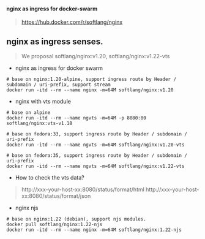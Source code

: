 #### nginx as ingress for docker-swarm

> https://hub.docker.com/r/softlang/nginx

## nginx as ingress senses.
> We proposal softlang/nginx:v1.20, softlang/nginx:v1.22-vts

- nginx as ingress for docker swarm

```shell
# base on nginx:1.20-alpine, support ingress route by Header / subdomain / uri-prefix, support stream
docker run -itd --rm --name nginx -m=64M softlang/nginx:v1.20
```

- nginx with vts module

```shell
# base on alpine
docker run -itd --rm --name ngvts -m=64M -p 8080:80 softlang/nginx:vts-v1.18

# base on fedora:33, support ingress route by Header / subdomain / uri-prefix
docker run -itd --rm --name ngvts -m=64M softlang/nginx:v1.20-vts

# base on fedora:35, support ingress route by Header / subdomain / uri-prefix
docker run -itd --rm --name ngvts -m=64M softlang/nginx:v1.22-vts
```

- How to check the vts data?
> http://xxx-your-host-xx:8080/status/format/html
> http://xxx-your-host-xx:8080/status/format/json

- nginx njs
```shell
# base on nginx:1.22 (debian), support njs modules.
docker pull softlang/nginx:1.22-njs
docker run -itd --rm --name nginx -m=64M softlang/nginx:1.22-njs
```
